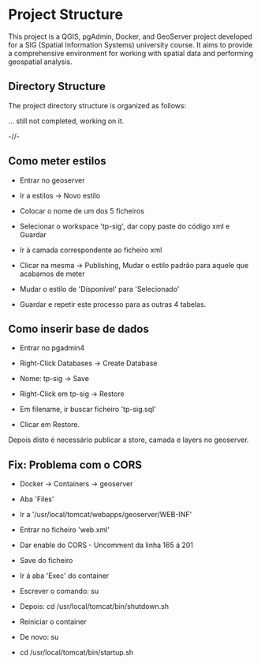 # Project Structure

This project is a QGIS, pgAdmin, Docker, and GeoServer project developed for a SIG (Spatial Information Systems) university course. It aims to provide a comprehensive environment for working with spatial data and performing geospatial analysis.

## Directory Structure

The project directory structure is organized as follows:

... still not completed, working on it.

-//- 

## Como meter estilos

- Entrar no geoserver

- Ir a estilos -> Novo estilo

- Colocar o nome de um dos 5 ficheiros

- Selecionar o workspace 'tp-sig', dar copy paste do código xml e Guardar

- Ir á camada correspondente ao ficheiro xml

- Clicar na mesma -> Publishing, Mudar o estilo padrão para aquele que acabamos de meter

- Mudar o estilo de 'Disponível' para 'Selecionado'

- Guardar e repetir este processo para as outras 4 tabelas.

## Como inserir base de dados

- Entrar no pgadmin4

- Right-Click Databases -> Create Database

- Nome: tp-sig -> Save

- Right-Click em tp-sig -> Restore

- Em filename, ir buscar ficheiro 'tp-sig.sql'

- Clicar em Restore.

Depois disto é necessário publicar a store, camada e layers no geoserver.

## Fix: Problema com o CORS

- Docker -> Containers -> geoserver

- Aba 'Files'

- Ir a '/usr/local/tomcat/webapps/geoserver/WEB-INF'

- Entrar no ficheiro 'web.xml'

- Dar enable do CORS - Uncomment da linha 165 á 201

- Save do ficheiro

- Ir á aba 'Exec' do container

- Escrever o comando: su

- Depois: cd /usr/local/tomcat/bin/shutdown.sh

- Reiniciar o container

- De novo: su

- cd /usr/local/tomcat/bin/startup.sh